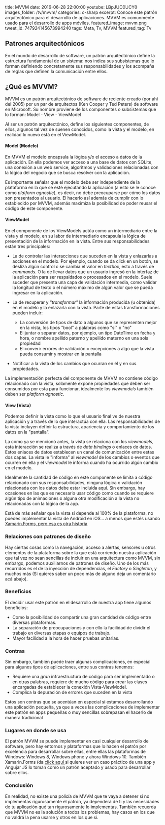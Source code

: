 title: MVVM
date: 2016-06-28 22:00:00
youtube: LBpJUC0UCY0
images_folder: /tv/mvvm/
categories: c-sharp
excerpt: Conoce este patrón arquitectónico para el desarrollo de aplicaciones. MVVM es comunmente usado para el desarrollo de apps móviles.
featured_image: mvvm.png
tweet_id: 747924145673994240
tags: Meta, Tv, MVVM
featured_tag: Tv

## Patrones arquitectónicos
En el mundo de desarrollo de software, un patrón arquitectónico define la estructura fundamental de un sistema: nos indica sus subsistemas que lo forman definiendo concretamente sus responsabilidades y los acompaña de reglas que definen la comunicación entre ellos.

## ¿Qué es MVVM?
MVVM es un patrón arquitectónico de software de reciente creado (por ahí del 2005) por un par de arquitectos (Ken Cooper y Ted Peters) de software en Microsoft. Su nombre proviene de los componentes o subsistemas que lo forman: Model - View - ViewModel

Al ser un patrón arquitectónico, define los siguientes componentes, de ellos, algunos tal vez de suenen conocidos, como la vista y el modelo, en realidad lo nuevo está en el ViewModel.

#### Model (Modelo)
En MVVM el modelo encapsula la lógica y/o el acceso a datos de la aplicación. En ella podemos ver acceso a una base de datos con SQLite, una conexión a un web service, algoritmos y validaciones relacionadas con la lógica del negocio que se busca resolver con la aplicación.

Es importante señalar que el modelo debe ser independiente de la plataforma en la que se esté ejecutando la aplicación (a esto se le conoce como *platform agnostic*), es decir, no debe preocuparse por cómo los datos son presentados al usuario. El hacerlo así además de cumplir con lo establecido por MVVM, además maximiza la posibilidad de poder reusar el código de este componente.

#### ViewModel 
En el componente de los ViewModels actúa como un intermediario entre la vista y el modelo, en su labor de intermediario encapsula la lógica de presentación de la información en la vista. Entre sus responsabilidades están tres principales:

- La de controlar las interacciones que suceden en la vista y enlazarlas a acciones en el modelo. Por ejemplo, cuando se da click en un botón, se desliza algún control o se cambia el valor en *textbox*, esto a través de *commands*. O la de llevar datos que un usuario ingresó en la interfaz de la aplicación para ser respaldados o procesados en el modelo. Suele suceder que presenta una capa de validación intermedia, como validar la longitud de texto o el número máximo de algún valor que se pueda ingresar en la aplicación.

- La de recuperar y *"transformar"* la información producida (u obtenida) en el modelo y la enlazarla con la vista. Parte de estas transformaciones pueden incluir:
	-  La conversión de tipos de dato a algunos que se representen mejor en la vista, los tipos "bool" a palabras como "sí" o "no"
	-  El juntar o separar datos, por ejemplo, un tipo DateTime en fecha y hora, o nombre apellido paterno y apellido materno en una sola propiedad
	-  El converir errores de validación o excepciones a algo que la vista pueda consumir y mostrar en la pantalla

- Notificar a la vista de los cambios que ocurran en él y en sus propiedades.

La implementación perfecta del componente de MVVM no contiene código relacionado con la vista, solamente expone propiedades que deben ser consumidos por esta para funcionar, idealmente los  *viewmodels* también deben ser *platform agnostic*.

#### View  (Vista)
Podemos definir la vista como lo que el usuario final ve de nuestra aplicación y a través de lo que interactúa con ella. Las responsabilidades de la vista incluyen definir la estructura, apariencia y comportamiento de los datos en la "pantalla". 

La como ya se mencionó antes, la vista se relaciona con los *viewmodels*, esta interacción se realiza a través de *data bindings* o enlaces de datos. Estos enlaces de datos establecen un canal de comunicación entre estas dos capas. La vista le "informa" al *viewmodel* de los cambios o eventos que ocurren en ella y el *viewmodel* le informa cuando ha ocurrido algún cambio en el modelo.

Idealmente la cantidad de código en este componente se limita a código relacionado con sus responsabilidades, ninguna lógica o validación relacionada con los datos debe estar incluida aquí. Sin embargo, hay ocasiones en las que es necesario usar código como cuando se requiere algún tipo de animaciones o alguna otra modificación a la vista no relacionadas con la lógica de la app.

Está de más señalar que la vista si depende al 100% de la plataforma, no puedes implementar la vista de Android en iOS… a menos que estés usando <a href="../../tv/xamarin-forms">Xamarin.Forms, pero esa es otra historia</a>.

### Relaciones con patrones de diseño
Hay ciertas cosas como la navegación, acceso a alertas, sensores u otros elementos de la plataforma sobre la que está corriendo nuestra aplicación que tal vez no sean sencillas de incluir en una arquitectura como MVVM, sin embargo, podemos auxiliarnos de patrones de diseño. Uno de los más recurridos es el de la inyección de dependencias, el *Factory* o *Singleton*, y muchos más (Si quieres saber un poco más de alguno deja un comentario acá abajo).

### Beneficios
El decidir usar este patrón en el desarrollo de nuestra app tiene algunos beneficios:
- Como la posibilidad de compartir una gran cantidad de código entre diversas plataformas.
- La separación de preocupaciones y con ello la facilidad de dividir el trabajo en diversas etapas o equipos de trabajo.
- Mayor facilidad a la hora de hacer pruebas unitarias.

### Contras
Sin embargo, también puede traer algunas complicaciones, en especial para algunos tipos de aplicaciones, entre sus contras tenemos:
- Requiere una *gran* infraestructura de código para ser implementado o en otras palabras, requiere de mucho código para crear las clases encargadas de establecer la conexión Vista-ViewModel.
- Complica la depuración de errores que suceden en la vista

Estos son contras que se acentúan en especial si estamos desarrollando una aplicación pequeña, ya que a veces las complicaciones de implementar este patrón en apps pequeñas o muy sencillas sobrepasan el hacerlo de manera tradicional

### Lugares en donde se usa
El patrón MVVM se puede implementar en casi cualquier desarrollo de software, pero hay entornos y plataformas que lo hacen  el patrón por excelencia para desarrollar sobre ellas, entre ellas las plataformas de Windows: Windows 8, Windows phone y ahora Windows 10. También Xamarin.Forms (da <a href="../../post/mvvm-xamarin-forms">click aquí </a> si quieres ver un caso práctico de una app y Angujar JS lo toman como un patrón aceptado y usado para desarrollar sobre ellos.

### Conclusión
En realidad, no existe una policía de MVVM que te vaya a detener si no implementas rigurosamente el patrón, ya dependerá de ti y las necesidades de tu aplicación qué tan rigurosamente lo implementas. También recuerda que MVVM no es la solución a todos los problemas, hay casos en los que no valdrá la pena usarse y otros en los que sí.
